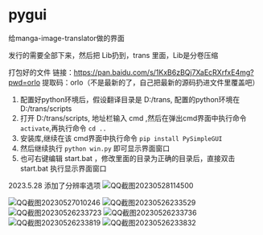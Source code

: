 # pygui

给manga-image-translator做的界面

发行的需要全部下来，然后把 Lib扔到，trans 里面，Lib是分卷压缩

打包好的文件 链接：https://pan.baidu.com/s/1KxB6zBQj7XaEcRXrfxE4mg?pwd=orlo 提取码：orlo（不是最新的了，自己把最新的源码扔进文件里覆盖吧）

1. 配置好python环境后，假设翻译目录是 D:/trans, 配置的python环境在 D:/trans/scripts
2. 打开 D:/trans/scripts, 地址栏输入 cmd ,然后在弹出cmd界面中执行命令 `activate`,再执行命令 `cd .. `
3. 安装库,继续在该 cmd界面中执行命令 `pip install PySimpleGUI`
4. 然后继续执行 `python win.py` 即可显示界面窗口
5. 也可右键编辑 start.bat ，修改里面的目录为正确的目录后，直接双击 start.bat 执行显示界面窗口

2023.5.28 添加了分辨率选项
![QQ截图20230528114500](https://github.com/1439707509/pygui/assets/128567416/5de36bdb-b90d-42c7-90f2-7108b59076c9)


![QQ截图20230527010246](https://github.com/1439707509/pygui/assets/128567416/faf0a4e6-afd9-42ff-a879-a27a744ccc61)
![QQ截图20230526233529](https://github.com/1439707509/pygui/assets/128567416/7d5b1a99-42a3-4615-9d51-9047d1449290)
![QQ截图20230526233723](https://github.com/1439707509/pygui/assets/128567416/63279a89-3f47-4a5d-a569-c1c35bdee6f3)
![QQ截图20230526233736](https://github.com/1439707509/pygui/assets/128567416/66af7212-508b-4c5e-b62e-3fb85c58fd1b)
![QQ截图20230526233819](https://github.com/1439707509/pygui/assets/128567416/f0fc99ba-23da-4c70-9448-59420c80a8e4)
![QQ截图20230526233832](https://github.com/1439707509/pygui/assets/128567416/f000da58-7ca8-4398-b130-11afbc3ca92f)
